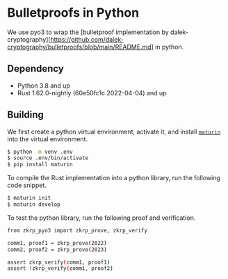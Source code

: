 # Bulletproofs in Python

We use pyo3 to wrap the [bulletproof implementation by dalek-cryptography][https://github.com/dalek-cryptography/bulletproofs/blob/main/README.md] in python.

## Dependency

- Python 3.8 and up
- Rust 1.62.0-nightly (60e50fc1c 2022-04-04) and up

## Building

We first create a python virtual environment, activate it, and install [`maturin`](https://github.com/PyO3/maturin) into the virtual environment.

```bash
$ python -m venv .env
$ source .env/bin/activate
$ pip install maturin
```

To compile the Rust implementation into a python library, run the following code snippet.

```bash
$ maturin init
$ maturin develop
```

To test the python library, run the following proof and verification.

```bash
from zkrp_pyo3 import zkrp_prove, zkrp_verify

comm1, proof1 = zkrp_prove(2022)
comm2, proof2 = zkrp_prove(2023)

assert zkrp_verify(comm1, proof1)
assert !zkrp_verify(comm1, proof2)
```
